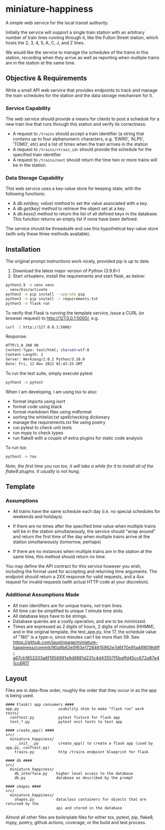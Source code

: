 # miniature-happiness

A simple web service for the local transit authority.

Initially the service will support a single train station with an arbitrary number of
train lines running through it, like the Fulton Street station, which hosts the 2, 3, 4,
5, A, C, J, and Z lines.

We would like the service to manage the schedules of the trains in this station,
recording when they arrive as well as reporting when multiple trains are in the station
at the same time.

## Objective & Requirements

Write a small API web service that provides endpoints to track and manage the train
schedules for the station and the data storage mechanism for it.

### Service Capability

The web service should provide a means for clients to post a schedule for a new train
line that runs through this station and verify its correctness:

- A request to `/trains` should accept a train identifier (a string that contains up to
  four alphanumeric characters, e.g. ‘EWR0’, ‘ALP5’, ‘TOMO’, etc) and a list of times
  when the train arrives in the station
- A request to `/trains/<train_id>` should provide the schedule for the specified train
  identifier
- A request to `/trains/next` should return the time two or more trains will be in the
  station.

### Data Storage Capability

This web service uses a key-value store for keeping state, with the following functions:

- A *db.set(key, value)* method to set the value associated with a key.
- A *db.get(key)* method to retrieve the object set at a key.
- A *db.keys()* method to return the list of all defined keys in the database. This
  function returns an empty list if none have been defined.

The service should be threadsafe and use this hypothetical key-value store (with only
these three methods available).

## Installation

The original prompt instructions work nicely, provided pip is up to date.

1. Download the latest major version of Python (3.9.8+)
1. Start virtualenv, install the requirements and start flask, as below:

```bash
python3.9 -m venv venv
. venv/bin/activate
python3 -m pip install --upgrade pip
python3 -m pip install -r requirements.txt
python3 -m flask run
```

To verify that Flask is running the template service, issue a CURL (or browser request)
to http://127.0.0.1:5000/, e.g.

```bash
curl -I http://127.0.0.1:5000/ 
```

Response:
```bash
HTTP/1.0 200 OK
Content-Type: text/html; charset=utf-8
Content-Length: 2
Server: Werkzeug/2.0.2 Python/3.10.0
Date: Fri, 12 Nov 2021 01:42:25 GMT                       
```

To run the test suite, simply execute pytest

```bash
python3 -m pytest
```

When I am developing, I am using tox to also:

- format imports using isort
- format code using black
- format markdown files using mdformat
- sorting the whitelist.txt spellchecking dictionary
- manage the requirements.txt file using poetry
- run pytest to check unit tests
- run mypy to check types
- run flake8 with a couple of extra plugins for static code analysis

To run tox:

```bash
python3 -m tox
```

*Note, the first time you run tox, it will take a while for it to install all of the
flake8 plugins. It usually is not hung.*

## Template

### Assumptions

- All trains have the same schedule each day (i.e. no special schedules for weekends and
  holidays).

- If there are no times after the specified time value when multiple trains will be in
  the station simultaneously, the service should "wrap around" and return the first time
  of the day when multiple trains arrive at the station simultaneously (tomorrow,
  perhaps)

- If there are no instances when multiple trains are in the station at the same time,
  this method should return no time.

You may define the API contract for this service however you wish, including the format
used for accepting and returning time arguments. The endpoint should return a 2XX
response for valid requests, and a 4xx request for invalid requests (with actual HTTP
code at your discretion).

### Additional Assumptions Made

- All train identifiers are for unique trains, not train lines.
- All time can be simplified to unique 1 minute time slots.
- All database keys have to be strings.
- Database queries are a costly operation, and are to be minimized.
- Times are expressed as 2 digits of hours, 2 digits of minutes (HHMM), and in the
  original template, the test_app.py, line 17, the schedule value of "180" is a type-o,
  since minutes can't be more than 59. See:
  https://github.com/jaustinpage/miniature-happiness/commit/90a9b62e5f63e17284615962e7d6f70e91a46901#diff-a67cb1853203a6f1956991a9d9881d231c4d43557f5baffd45cc672a87e41cc6R17

## Layout

Files are in data-flow order, roughly the order that they occur in as the app is being
used.

```shell
#### Flask() app consumers ####
app.py                  usability shim to make "flask run" work
tests/
  conftest.py           pytest fixture for flask app
  test_*.py             pytest unit tests to test app
  
#### create_app() ####
src/
  miniature_happiness/
    __init__.py         create_app() to create a flask app (used by app.py, conftest.py)
    trains.py           http /trains endpoint blueprint for flask

#### db ####
src/
  miniature_happiness/
    db_interface.py    higher level access to the database
    db.py              database as described by the prompt
    
#### shapes ####
src/
  miniature_happiness/
    shapes.py          dataclass containers for objects that are returned by the
                       api and stored in the database
```

Almost all other files are boilerplate files for either tox, pytest, pip, flake8, mypy,
poetry, github actions, coverage, or the build and test process.

